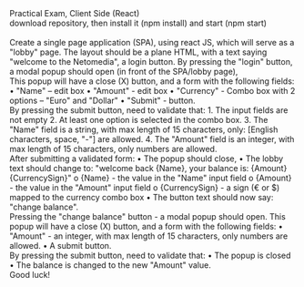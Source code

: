 <html>
<head>
Practical Exam, Client Side (React)
<br>
download repository, then install it (npm install) and start (npm start)
<br>
</head>
<body>
<br>
Create a single page application (SPA), using react JS, which will serve as a "lobby" page.
The layout should be a plane HTML, with a text saying "welcome to the Netomedia", a login button.
By pressing the "login" button, a modal popup should open (in front of the SPA/lobby page),
<br>
This popup will have a close (X) button, and a form with the following fields:
•	"Name" – edit box
•	"Amount" - edit box
•	"Currency" - Combo box with 2 options – "Euro" and "Dollar"
•	"Submit" - button.
<br>
By pressing the submit button, need to validate that:
1.	The input fields are not empty
2.	At least one option is selected in the combo box.
3.	The "Name" field is a string, with max length of 15 characters, only: [English characters, space, "-"] are allowed.
4.	The "Amount" field is an integer, with max length of 15 characters, only numbers are allowed.
<br>
After submitting a validated form:
•	The popup should close,
•	The lobby text should change to: "welcome back {Name}, your balance is: {Amount} {CurrencySign}"
o	{Name} - the value in the "Name" input field
o	{Amount} - the value in the "Amount" input field
o	{CurrencySign} - a sign (€ or $) mapped to the currency combo box
•	The button text should now say: "change balance".
<br>
Pressing the "change balance" button - a modal popup should open.
This popup will have a close (X) button, and a form with the following fields:
•	"Amount" - an integer, with max length of 15 characters, only numbers are allowed.
•	A submit button.
<br>
By pressing the submit button, need to validate that:
•	The popup is closed
•	The balance is changed to the new "Amount" value.
<br>
Good luck!
</body>
</html>